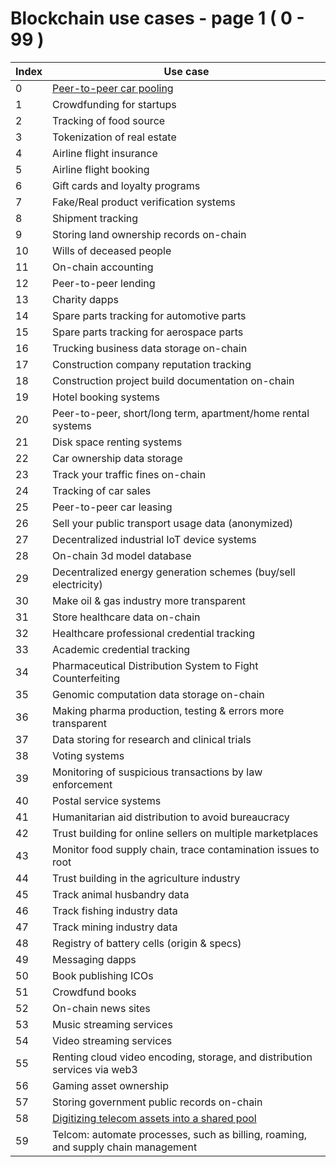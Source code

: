 # Blockchain use cases - page 1 ( 0 - 99 )

| Index | Use case |
| ----- | -------- |
| 0 | [Peer-to-peer car pooling](/use-cases/0.md) |
| 1 | Crowdfunding for startups |
| 2 | Tracking of food source |
| 3 | Tokenization of real estate |
| 4 | Airline flight insurance |
| 5 | Airline flight booking |
| 6 | Gift cards and loyalty programs |
| 7 | Fake/Real product verification systems |
| 8 | Shipment tracking |
| 9 | Storing land ownership records on-chain |
| 10 | Wills of deceased people |
| 11 | On-chain accounting |
| 12 | Peer-to-peer lending |
| 13 | Charity dapps |
| 14 | Spare parts tracking for automotive parts |
| 15 | Spare parts tracking for aerospace parts |
| 16 | Trucking business data storage on-chain |
| 17 | Construction company reputation tracking |
| 18 | Construction project build documentation on-chain |
| 19 | Hotel booking systems |
| 20 | Peer-to-peer, short/long term, apartment/home rental systems |
| 21 | Disk space renting systems |
| 22 | Car ownership data storage |
| 23 | Track your traffic fines on-chain |
| 24 | Tracking of car sales |
| 25 | Peer-to-peer car leasing |
| 26 | Sell your public transport usage data (anonymized) |
| 27 | Decentralized industrial IoT device systems |
| 28 | On-chain 3d model database |
| 29 | Decentralized energy generation schemes (buy/sell electricity) |
| 30 | Make oil & gas industry more transparent |
| 31 | Store healthcare data on-chain |
| 32 | Healthcare professional credential tracking |
| 33 | Academic credential tracking |
| 34 | Pharmaceutical Distribution System to Fight Counterfeiting |
| 35 | Genomic computation data storage on-chain |
| 36 | Making pharma production, testing & errors more transparent |
| 37 | Data storing for research and clinical trials |
| 38 | Voting systems |
| 39 | Monitoring of suspicious transactions by law enforcement |
| 40 | Postal service systems |
| 41 | Humanitarian aid distribution to avoid bureaucracy |
| 42 | Trust building for online sellers on multiple marketplaces |
| 43 | Monitor food supply chain, trace contamination issues to root |
| 44 | Trust building in the agriculture industry |
| 45 | Track animal husbandry data |
| 46 | Track fishing industry data |
| 47 | Track mining industry data |
| 48 | Registry of battery cells (origin & specs) |
| 49 | Messaging dapps |
| 50 | Book publishing ICOs |
| 51 | Crowdfund books |
| 52 | On-chain news sites |
| 53 | Music streaming services |
| 54 | Video streaming services |
| 55 | Renting cloud video encoding, storage, and distribution services via web3 |
| 56 | Gaming asset ownership |
| 57 | Storing government public records on-chain |
| 58 | [Digitizing telecom assets into a shared pool](/use-cases/58.md) |
| 59 | Telcom: automate processes, such as billing, roaming, and supply chain management |
